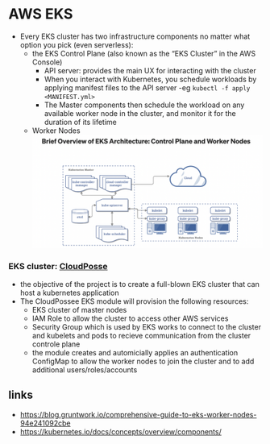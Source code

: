 # AWS EKS 
- Every EKS cluster has two infrastructure components no matter what option you pick (even serverless):
  + the EKS Control Plane (also known as the “EKS Cluster” in the AWS Console)
    - API server: provides the main UX for interacting with the cluster
    - When you interact with Kubernetes, you schedule workloads by applying manifest files to the API server
    -eg `kubectl -f apply <MANIFEST.yml>`
    - The Master components then schedule the workload on any available worker node in the cluster, and monitor it for the duration of its lifetime
  + Worker Nodes
![eks architecture](images/aws-eks-arch.png "eks architecture")
### EKS cluster: [CloudPosse](https://github.com/cloudposse/terraform-aws-eks-cluster)
- the objective of the project is to create a full-blown EKS cluster that can host a kubernetes application
- The CloudPossee EKS module will provision the following resources:
  + EKS cluster of master nodes
  + IAM Role to allow the cluster to access other AWS services
  + Security Group which is used by EKS works to connect to the cluster and kubelets and pods to recieve communication from the cluster controle plane
  + the module creates and automicially applies an authentication ConfigMap to allow the worker nodes to join the cluster and to add additional users/roles/accounts


## links
- https://blog.gruntwork.io/comprehensive-guide-to-eks-worker-nodes-94e241092cbe
- https://kubernetes.io/docs/concepts/overview/components/
